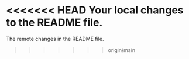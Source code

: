 <<<<<<< HEAD
Your local changes to the README file.
=======
The remote changes in the README file.
>>>>>>> origin/main
